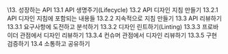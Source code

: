 \13. 성장하는 API
13.1 API 생명주기(Lifecycle)
13.2 API 디자인 지침 만들기
13.2.1 API 디자인 지침에 포함되는 내용들
13.2.2 지속적으로 지침 만들기
13.3 API 리뷰하기
13.3.1 요구사항에 도전하고 분석하기
13.3.2 디자인 린트하기(Linting)
13.3.3 프로바이더 관점에서 디자인 리뷰하기
13.3.4 컨슈머 관점에서 디자인 리뷰하기
13.3.5 구현 검증하기
13.4 소통하고 공유하기